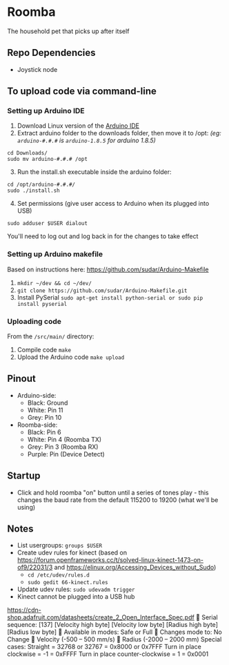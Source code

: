 # Roomba
The household pet that picks up after itself

## Repo Dependencies
+ Joystick node

## To upload code via command-line
### Setting up Arduino IDE
1. Download Linux version of the [Arduino IDE](https://www.arduino.cc/en/main/software)
2. Extract arduino folder to the downloads folder, then move it to /opt:  _(eg: ```arduino-#.#.#``` is ```arduino-1.8.5``` for arduino 1.8.5)_
```
cd Downloads/
sudo mv arduino-#.#.# /opt
```
3. Run the install.sh executable inside the arduino folder:
```
cd /opt/arduino-#.#.#/
sudo ./install.sh
```
4. Set permissions (give user access to Arduino when its plugged into USB)
```
sudo adduser $USER dialout
```
You'll need to log out and log back in for the changes to take effect

### Setting up Arduino makefile
Based on instructions here: https://github.com/sudar/Arduino-Makefile

1. `mkdir ~/dev && cd ~/dev/`
2. `git clone https://github.com/sudar/Arduino-Makefile.git`
3. Install PySerial `sudo apt-get install python-serial or sudo pip install pyserial`

### Uploading code
From the `/src/main/` directory:
1. Compile code `make`
2. Upload the Arduino code `make upload`


## Pinout
+ Arduino-side:
  + Black: Ground
  + White: Pin 11
  + Grey: Pin 10
+ Roomba-side:
  + Black: Pin 6
  + White: Pin 4 (Roomba TX)
  + Grey: Pin 3 (Roomba RX)
  + Purple: Pin (Device Detect)

## Startup
+ Click and hold roomba "on" button until a series of tones play - this changes the baud rate from the default 115200 to 19200 (what we'll be using)



## Notes
+ List usergroups: `groups $USER`
+ Create udev rules for kinect (based on https://forum.openframeworks.cc/t/solved-linux-kinect-1473-on-of9/22031/3 and https://elinux.org/Accessing_Devices_without_Sudo)
    + `cd /etc/udev/rules.d`
    + `sudo gedit 66-kinect.rules`
+ Update udev rules: `sudo udevadm trigger`
+ Kinect cannot be plugged into a USB hub


https://cdn-shop.adafruit.com/datasheets/create_2_Open_Interface_Spec.pdf
 Serial sequence: [137] [Velocity high byte] [Velocity low byte] [Radius high byte] [Radius low byte]
 Available in modes: Safe or Full
 Changes mode to: No Change
 Velocity (-500 – 500 mm/s)
 Radius (-2000 – 2000 mm)
Special cases:
Straight = 32768 or 32767 = 0x8000 or 0x7FFF
Turn in place clockwise = -1 = 0xFFFF
Turn in place counter-clockwise = 1 = 0x0001
